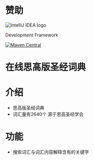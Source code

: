 # 赞助
![IntelliJ IDEA logo](https://resources.jetbrains.com/storage/products/company/brand/logos/IntelliJ_IDEA.svg)


Development Framework

[![Maven Central](https://img.shields.io/maven-central/v/com.github.almasb/fxgl.svg)]()

# 在线思高版圣经词典

# 介绍
* 思高版圣经词典
* 词汇量有2640个 源于思高圣经学会

# 功能
* 搜索词汇与词汇内容解释含有的关键字


